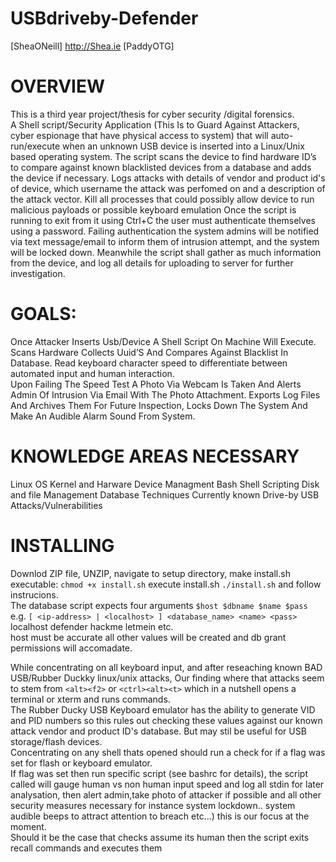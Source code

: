 # USBdriveby-Defender
[SheaONeill] http://Shea.ie [PaddyOTG] 

# OVERVIEW

This is a third year project/thesis for cyber security /digital forensics.<br />
A Shell script/Security Application (This Is to Guard Against Attackers, cyber espionage that have physical access to system) that will auto-run/execute when an unknown USB device is inserted into a Linux/Unix based operating system. The script scans the device to find hardware ID’s to compare against known blacklisted devices from a database and adds the device if necessary. Logs attacks with details of vendor and product id's of device, which username the attack was perfomed on and a description of the attack vector. Kill all processes that could possibly allow device to run malicious payloads or possible keyboard emulation  Once the script is running to exit from it using Ctrl+C the user must authenticate themselves using a password. Failing authentication the system admins will be notified via text message/email to inform them of intrusion attempt, and the system will be locked down. Meanwhile the script shall gather as much information from the device, and log all details for uploading to server  for further investigation. 

# GOALS:

Once Attacker Inserts Usb/Device A Shell Script On Machine Will Execute.
Scans Hardware Collects Uuid’S And Compares Against Blacklist In Database.
Read keyboard character speed to differentiate between automated input  and human interaction.   
Upon Failing The Speed Test A Photo Via Webcam Is Taken And Alerts Admin Of Intrusion Via Email With The Photo Attachment.
Exports Log Files And Archives Them For Future Inspection, Locks Down The System And Make An Audible Alarm Sound From System.

# KNOWLEDGE AREAS NECESSARY

Linux OS Kernel and Harware Device Managment
Bash Shell Scripting
Disk and file Management
Database Techniques
Currently known Drive-by USB Attacks/Vulnerabilities 

# INSTALLING

Downlod ZIP file, UNZIP, navigate to setup directory, make install.sh executable: `chmod +x install.sh`
execute install.sh `./install.sh` and follow instrucions.  
The database script expects four arguments `$host $dbname $name $pass` <br />
e.g. `[ <ip-address> | <localhost> ] <database_name> <name> <pass>` localhost defender hackme letmein etc.<br />
host must be accurate all other values will be created and db grant permissions will accomadate.<br />

While concentrating on all keyboard input, and after reseaching known  BAD USB/Rubber Duckky linux/unix attacks,
Our finding where that attacks seem to stem from `<alt><f2>` or `<ctrl><alt><t>` which in a nutshell opens a terminal or 
xterm and runs commands.<br />
The Rubber Ducky USB Keyboard emulator has the ability to generate VID and PID numbers so this rules out checking these values against our known attack vendor and product ID's database. But may stil be useful for USB storage/flash devices.<br />
Concentrating on any shell thats opened should run a check for if  a flag was set for flash or keyboard emulator.<br />
If flag was set then run specific script  (see bashrc for details), the script called will gauge human vs non human input speed
and log all stdin for later analysation, then alert admin,take photo of attacker if possible and all other security measures
necessary for instance system lockdown.. system audible beeps to attract attention to breach etc...)
this is our focus at the moment.<br />
Should it be the case that checks assume its human  then the script exits recall commands and executes them <br />


 

